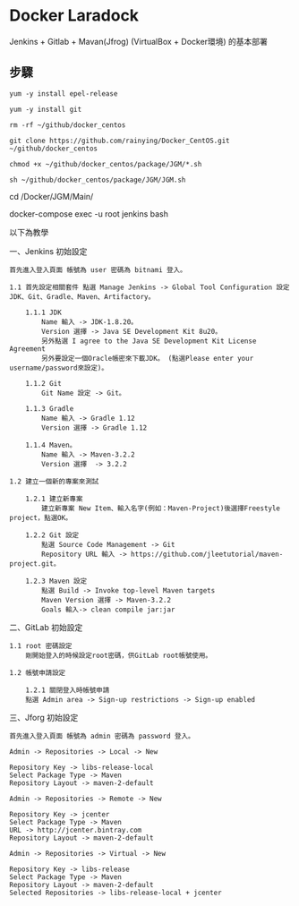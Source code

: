 # Docker Laradock #

Jenkins + Gitlab + Mavan(Jfrog) (VirtualBox + Docker環境) 的基本部署

## 步驟 ##

```
yum -y install epel-release
```

```
yum -y install git 
```

```
rm -rf ~/github/docker_centos
```

```
git clone https://github.com/rainying/Docker_CentOS.git ~/github/docker_centos
```

```
chmod +x ~/github/docker_centos/package/JGM/*.sh
```

```
sh ~/github/docker_centos/package/JGM/JGM.sh
```

cd /Docker/JGM/Main/

docker-compose exec -u root jenkins bash


以下為教學

一、Jenkins 初始設定

	首先進入登入頁面 帳號為 user 密碼為 bitnami 登入。

	1.1 首先設定相關套件 點選 Manage Jenkins -> Global Tool Configuration 設定JDK、Git、Gradle、Maven、Artifactory。

		1.1.1 JDK
			Name 輸入 -> JDK-1.8.20。
			Version 選擇 -> Java SE Development Kit 8u20。
			另外點選 I agree to the Java SE Development Kit License Agreement
			另外要設定一個Oracle帳密來下載JDK。 (點選Please enter your username/password來設定)。

		1.1.2 Git
		    Git Name 設定 -> Git。

		1.1.3 Gradle
		    Name 輸入 -> Gradle 1.12
			Version 選擇 -> Gradle 1.12

		1.1.4 Maven。
			Name 輸入 -> Maven-3.2.2
			Version 選擇  -> 3.2.2

	1.2 建立一個新的專案來測試

		1.2.1 建立新專案 
			建立新專案 New Item、輸入名字(例如：Maven-Project)後選擇Freestyle project，點選OK。

		1.2.2 Git 設定
			點選 Source Code Management -> Git 
			Repository URL 輸入 -> https://github.com/jleetutorial/maven-project.git。

		1.2.3 Maven 設定
            點選 Build -> Invoke top-level Maven targets
            Maven Version 選擇 -> Maven-3.2.2
            Goals 輸入-> clean compile jar:jar

二、GitLab 初始設定

	1.1 root 密碼設定
		剛開始登入的時候設定root密碼，供GitLab root帳號使用。

	1.2 帳號申請設定

		1.2.1 關閉登入時帳號申請
	    點選 Admin area -> Sign-up restrictions -> Sign-up enabled

	    

三、Jforg 初始設定

	首先進入登入頁面 帳號為 admin 密碼為 password 登入。

	Admin -> Repositories -> Local -> New 

	Repository Key -> libs-release-local
	Select Package Type -> Maven
	Repository Layout -> maven-2-default

	Admin -> Repositories -> Remote -> New 

	Repository Key -> jcenter
	Select Package Type -> Maven
    URL -> http://jcenter.bintray.com
    Repository Layout -> maven-2-default

    Admin -> Repositories -> Virtual -> New 
	
	Repository Key -> libs-release
	Select Package Type -> Maven
	Repository Layout -> maven-2-default
    Selected Repositories -> libs-release-local + jcenter